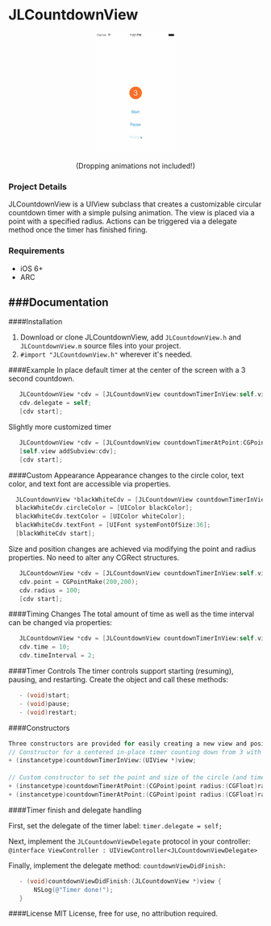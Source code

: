 # JLCountdownView
<p align="center"><img src="Screenshots/JLCDV.gif"/></p>
<p align="center">(Dropping animations not included!)</p>

### Project Details
JLCountdownView is a UIView subclass that creates a customizable circular countdown timer with a simple pulsing animation.  The view is placed via a point with a specified radius.  Actions can be triggered via a delegate method once the timer has finished firing.

### Requirements
* iOS 6+
* ARC

###Documentation
---
####Installation
1. Download or clone JLCountdownView, add `JLCountdownView.h` and `JLCountdownView.m` source files into your project.
2. `#import "JLCountdownView.h"` wherever it's needed.

####Example
In place default timer at the center of the screen with a 3 second countdown.
 ```objective-c
    JLCountdownView *cdv = [JLCountdownView countdownTimerInView:self.view];
    cdv.delegate = self;
    [cdv start];
 ````
 
 Slightly more customized timer
 ```objective-c
    JLCountdownView *cdv = [JLCountdownView countdownTimerAtPoint:CGPointMake(100, 100) radius:100 time:5];
    [self.view addSubview:cdv];
    [cdv start];
 ````
 
####Custom Appearance
Appearance changes to the circle color, text color, and text font are accessible via properties.
  ```objective-c
    JLCountdownView *blackWhiteCdv = [JLCountdownView countdownTimerInView:self.view];
	blackWhiteCdv.circleColor = [UIColor blackColor];
	blackWhiteCdv.textColor = [UIColor whiteColor];
	blackWhiteCdv.textFont = [UIFont systemFontOfSize:36];
	[blackWhiteCdv start];
 ````
 
Size and position changes are achieved via modifying the point and radius properties.  No need to alter any CGRect structures.
 ```objective-c
    JLCountdownView *cdv = [JLCountdownView countdownTimerInView:self.view];
    cdv.point = CGPointMake(200,200);
    cdv.radius = 100;
    [cdv start];
 ````
####Timing Changes
The total amount of time as well as the time interval can be changed via properties:
 ```objective-c
    JLCountdownView *cdv = [JLCountdownView countdownTimerInView:self.view];
    cdv.time = 10;
    cdv.timeInterval = 2;
 ````

####Timer Controls
The timer controls support starting (resuming), pausing, and restarting.  Create the object and call these methods:
 ```objective-c
    - (void)start;
    - (void)pause;
    - (void)restart;
 ````
 
####Constructors
 ```objective-c
 Three constructors are provided for easily creating a new view and positioning/sizing it.
// Constructor for a centered in-place timer counting down from 3 with an orange circle and white text
+ (instancetype)countdownTimerInView:(UIView *)view;

// Custom constructor to set the point and size of the circle (and time (optional))
+ (instancetype)countdownTimerAtPoint:(CGPoint)point radius:(CGFloat)radius;
+ (instancetype)countdownTimerAtPoint:(CGPoint)point radius:(CGFloat)radius time:(NSInteger)time;
 ````
 
####Timer finish and delegate handling

First, set the delegate of the timer label:
`timer.delegate = self;`

Next, implement the `JLCountdownViewDelegate` protocol in your controller:
`@interface ViewController : UIViewController<JLCountdownViewDelegate>`

Finally, implement the delegate method:
`countdownViewDidFinish:`

 ```objective-c 
	- (void)countdownViewDidFinish:(JLCountdownView *)view {
		NSLog(@"Timer done!");
	}
 ````
 
####License
MIT License, free for use, no attribution required.
